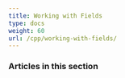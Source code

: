 ```yaml
---
title: Working with Fields
type: docs
weight: 60
url: /cpp/working-with-fields/
---
```


### **Articles in this section**

